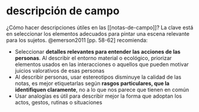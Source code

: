 # descripción de campo
¿Cómo hacer descripciones útiles en las [[notas-de-campo]]? La clave está en seleccionar los elementos adecuados para pintar una escena relevante para los sujetos. @emerson2011 [pp. 58-62] recomienda:

- Seleccionar **detalles relevantes para entender las acciones de las personas**. Al describir el entorno material o ecológico, priorizar elementos usados en las interacciones o aquellos que pueden motivar juicios valorativos de esas personas
- Al describir personas, usar estereotipos disminuye la calidad de las notas, es mejor etiquetarlas según **rasgos particulares, que la identifiquen claramente**, no a lo que nos parece que tienen en común
- Usar analogías es útil para describir mejor la forma que adoptan los actos, gestos, rutinas o situaciones
